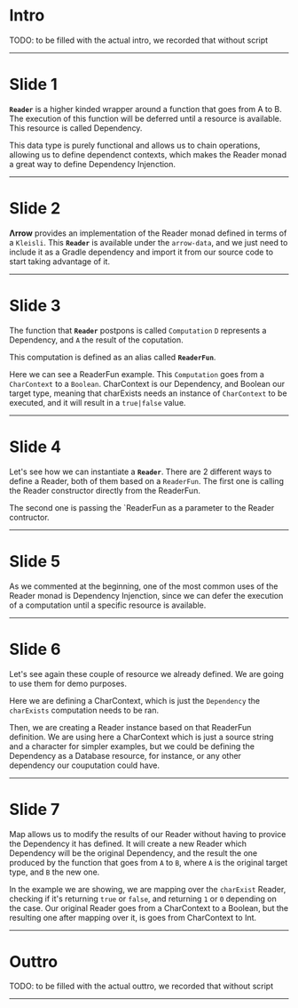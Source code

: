 # Intro

TODO: to be filled with the actual intro, we recorded that without script

---

# Slide 1

__`Reader`__ is a higher kinded wrapper around a function that goes from A to B. The execution of this function will be deferred until a resource is available. This resource is called Dependency.

This data type is purely functional and allows us to chain operations, allowing us to define dependenct contexts, which makes the Reader monad a great way to define Dependency Injenction.

---

# Slide 2

__Λrrow__ provides an implementation of the Reader monad defined in terms of a `Kleisli`.
This __`Reader`__ is available under the `arrow-data`, and we just need to include it as a Gradle dependency and import it from our source code to start taking advantage of it.

---

# Slide 3

The function that __`Reader`__ postpons is called `Computation`
`D` represents a Dependency, and `A` the result of the coputation.

This computation is defined as an alias called __`ReaderFun`__.

Here we can see a ReaderFun example. This `Computation` goes from a `CharContext` to a `Boolean`. CharContext is our Dependency, and Boolean our target type, meaning that charExists needs an instance of `CharContext` to be executed, and it will result in a `true|false` value.

---

# Slide 4

Let's see how we can instantiate a __`Reader`__. There are 2 different ways to define a Reader, both of them based on a `ReaderFun`.
The first one is calling the Reader constructor directly from the ReaderFun.

The second one is passing the `ReaderFun as a parameter to the Reader contructor.

---

# Slide 5

As we commented at the beginning, one of the most common uses of the Reader monad is Dependency Injenction, since we can defer the execution of a computation until a specific resource is available.

---

# Slide 6

Let's see again these couple of resource we already defined. We are going to use them for demo purposes.

Here we are defining a CharContext, which is just the `Dependency` the `charExists` computation needs to be ran.

Then,  we are creating a Reader instance based on that ReaderFun definition. We are using here a CharContext which is just a source string and a character for simpler examples, but we could be defining the Dependency as a Database resource, for instance, or any other dependency our couputation could have.

---

# Slide 7

Map allows us to modify the results of our Reader without having to provice the Dependency it has defined. It will create a new Reader which Dependency will be the original Dependency, and the result the one produced by the function that goes from `A` to `B`, where `A` is the original target type, and `B` the new one.

In the example we are showing, we are mapping over the `charExist` Reader, checking if it's returning `true` or `false`, and returning `1` or `0` depending on the case. Our original Reader goes from a CharContext to a Boolean, but the resulting one after mapping over it, is goes from CharContext to Int.

---

# Outtro

TODO: to be filled with the actual outtro, we recorded that without script

---